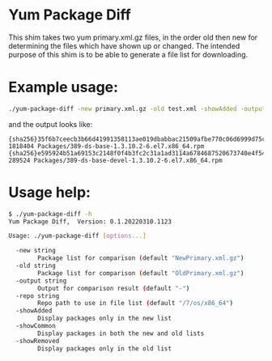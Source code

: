 # Yum Package Diff

This shim takes two yum primary.xml.gz files, in the order old then new for
determining the files which have shown up or changed.  The intended purpose of this
shim is to be able to generate a file list for downloading.

# Example usage:
```bash
./yum-package-diff -new primary.xml.gz -old test.xml -showAdded -output list.txt
```

and the output looks like:
```
{sha256}35f6b7ceecb3b66d41991358113ae019dbabbac21509afbe770c06d6999d75c7 1818404 Packages/389-ds-base-1.3.10.2-6.el7.x86_64.rpm
{sha256}e595924b51a69153c2148f0f4b3fc2c31a1ad3114a6784687520673740e4f54a 289524 Packages/389-ds-base-devel-1.3.10.2-6.el7.x86_64.rpm
```


# Usage help:
```bash
$ ./yum-package-diff -h
Yum Package Diff,  Version: 0.1.20220310.1123

Usage: ./yum-package-diff [options...]

  -new string
        Package list for comparison (default "NewPrimary.xml.gz")
  -old string
        Package list for comparison (default "OldPrimary.xml.gz")
  -output string
        Output for comparison result (default "-")
  -repo string
        Repo path to use in file list (default "/7/os/x86_64")
  -showAdded
        Display packages only in the new list
  -showCommon
        Display packages in both the new and old lists
  -showRemoved
        Display packages only in the old list
```




